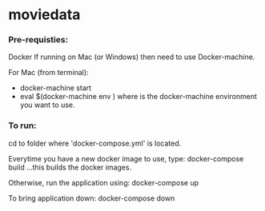 # moviedata

### Pre-requisties:
Docker
If running on Mac (or Windows) then need to use Docker-machine.

For Mac (from terminal):
* docker-machine start <env name>
* eval $(docker-machine env <env name>)
where <env name> is the docker-machine environment you want to use.

### To run:
cd to folder where 'docker-compose.yml' is located.

Everytime you have a new docker image to use, type:
docker-compose build
...this builds the docker images.

Otherwise, run the application using:
docker-compose up

To bring application down:
docker-compose down
